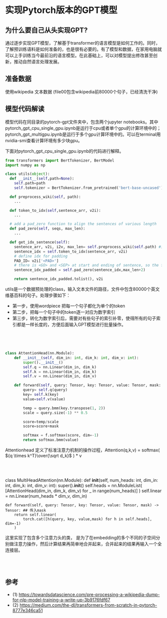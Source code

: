 # 实现Pytorch版本的GPT模型

## 为什么要自己从头实现GPT?

通过逐步实现GPT模型，了解基于transformer的语言模型是如何工作的。同时，了解预训练语料是如何准备的，也是很有必要的。有了模型和数据，在家用电脑就可以上手训练当今最前沿的语言模型。在此基础上，可以对模型提出修改甚至创新，推动自然语言处理发展。

## 准备数据

使用wikipedia 文本数据 (file00包含wikipedia前80000个句子，已经清洗干净)


## 模型代码解读

模型代码在同目录的pytorch-gpt文件夹中，包含两个jupyter notebooks。其中pytorch_gpt_cpu_single_gpu.ipynb是运行于cpu或者单个gpu的计算环境中的；pytorch_gpt_multigpu.ipynb是运行于多个gpu计算环境中的。可以在terminal用nvidia-smi查看计算环境有多少块gpu。

下面对pytorch_gpt_cpu_single_gpu.ipynb的代码进行解释。

```python
from transformers import BertTokenizer, BertModel
import numpy as np

class utils(object):
  def __init__(self,path=None):
    self.path=path
    self.tokenizer = BertTokenizer.from_pretrained('bert-base-uncased')

  def preprocess_wiki(self, path):
    ...

  def token_to_idx(self,sentence_arr, v2i):
    ...

  # add a pad_zero function to align the sentences of various length
  def pad_zero(self, seqs, max_len):
    ...

  def get_idx_sentence(self):
    sentence_arr, v2i, i2v, max_len= self.preprocess_wiki(self.path) #input is part of wiki data, for demo usage
    sentence_idx = self.token_to_idx(sentence_arr, v2i)
    # define idx for padding
    PAD_ID= v2i['<PAD>']
    # there is <GO> and <SEP> at start and ending of sentence, so the full length should be 100+2=102
    sentence_idx_padded = self.pad_zero(sentence_idx,max_len+2)

    return sentence_idx_padded.tolist(), v2i
```
utils是一个数据预处理的class，输入文本文件的路径，文件中包含80000个英文维基百科的句子。处理步骤如下：

* 第一步，使用wordpiece 把每一个句子都化为单个的token
* 第二步，把每一个句子中的token逐一对应为数字索引
* 第三步，转化为数字索引后，需要对有些句子的索引补零，使得所有的句子索引都是一样长度的，方便后面输入GPT模型进行批量操作。

<br />
<br />

```python

class AttentionHead(nn.Module):
    def __init__(self, dim_in: int, dim_k: int, dim_v: int):
        super().__init__()
        self.q = nn.Linear(dim_in, dim_k)
        self.k = nn.Linear(dim_in, dim_k)
        self.v = nn.Linear(dim_in, dim_v)

    def forward(self, query: Tensor, key: Tensor, value: Tensor, mask: Tensor) -> Tensor:  ## 传入mask 
        query= self.q(query)
        key= self.k(key)
        value=self.v(value)

        temp = query.bmm(key.transpose(1, 2))
        scale = query.size(-1) ** 0.5

        score=temp/scale
        score=score+mask

        softmax = f.softmax(score, dim=-1)
        return softmax.bmm(value)
 ```
Attentionhead 定义了标准注意力机制的操作过程，Attention(q,k,v) = softmax( ${q \times k^T}\over{\sqrt d_k}$ ) * v


<br />
<br />

class MultiHeadAttention(nn.Module):
    def __init__(self, num_heads: int, dim_in: int, dim_k: int, dim_v: int):
        super().__init__()
        self.heads = nn.ModuleList(
            [AttentionHead(dim_in, dim_k, dim_v) for _ in range(num_heads)]
        )
        self.linear = nn.Linear(num_heads * dim_v, dim_in)

    def forward(self, query: Tensor, key: Tensor, value: Tensor, mask) -> Tensor: ## 传入mask
        return self.linear(
            torch.cat([h(query, key, value,mask) for h in self.heads], dim=-1)
        )

这里实现了包含多个注意力头的类， 是为了在embedding的多个不同的子空间分别做注意力操作，然后计算结果再简单地合并起来，合并起来的结果再输入一个全连接层。

<br />
<br />



## 参考
* (1) https://towardsdatascience.com/pre-processing-a-wikipedia-dump-for-nlp-model-training-a-write-up-3b9176fdf67
* (2) https://medium.com/the-dl/transformers-from-scratch-in-pytorch-8777e346ca51
